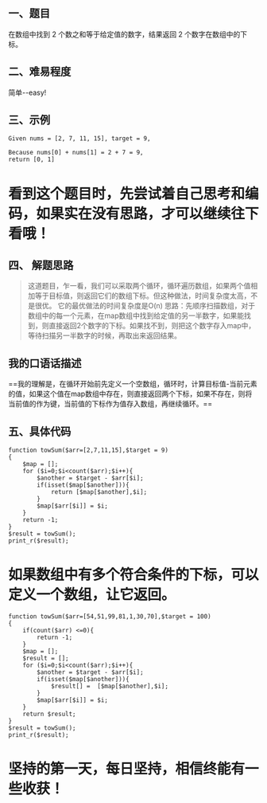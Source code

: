 
## 一、题目
在数组中找到 2 个数之和等于给定值的数字，结果返回 2 个数字在数组中的下标。

## 二、难易程度
简单--easy!

## 三、示例
```
Given nums = [2, 7, 11, 15], target = 9,

Because nums[0] + nums[1] = 2 + 7 = 9,
return [0, 1]
```

# 看到这个题目时，先尝试着自己思考和编码，如果实在没有思路，才可以继续往下看哦！

## 四、 解题思路
> 这道题目，乍一看，我们可以采取两个循环，循环遍历数组，如果两个值相加等于目标值，则返回它们的数组下标。但这种做法，时间复杂度太高，不是很优。
> 它的最优做法的时间复杂度是O(n)
> 思路：先顺序扫描数组，对于数组中的每一个元素，在map数组中找到给定值的另一半数字，如果能找到，则直接返回2个数字的下标。如果找不到，则把这个数字存入map中，等待扫描另一半数字的时候，再取出来返回结果。

## 我的口语话描述
==我的理解是，在循环开始前先定义一个空数组，循环时，计算目标值-当前元素的值，如果这个值在map数组中存在，则直接返回两个下标，如果不存在，则将当前值的作为键，当前值的下标作为值存入数组，再继续循环。==

## 五、具体代码
```
function towSum($arr=[2,7,11,15],$target = 9)
{
    $map = [];
    for ($i=0;$i<count($arr);$i++){
        $another = $target - $arr[$i];
        if(isset($map[$another])){
            return [$map[$another],$i];
        }
        $map[$arr[$i]] = $i;
    }
    return -1;
}
$result = towSum();
print_r($result);
```

# 如果数组中有多个符合条件的下标，可以定义一个数组，让它返回。
```
function towSum($arr=[54,51,99,81,1,30,70],$target = 100)
{
	if(count($arr) <=0){
		return -1;
	}
    $map = [];
	$result = [];
    for ($i=0;$i<count($arr);$i++){
        $another = $target - $arr[$i];
        if(isset($map[$another])){
            $result[] =  [$map[$another],$i];
        }
        $map[$arr[$i]] = $i;
    }
    return $result;
}
$result = towSum();
print_r($result);
```

# 坚持的第一天，每日坚持，相信终能有一些收获！
